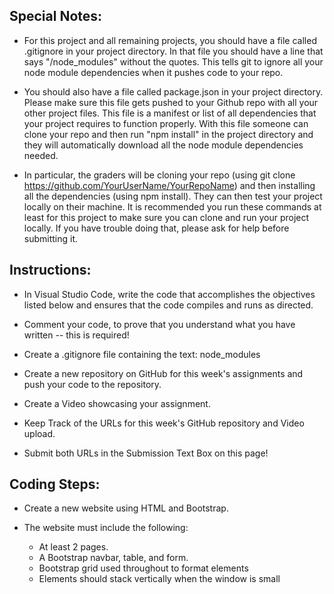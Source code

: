 <!-- Ctrl + Shift + V - Preview Markdown in VS Code -->

<!-- &nbsp; - Non-breaking space -->
<!-- &ensp; - en size space, half the point size of the current font -->
<!-- &emsp; - em size space, equal to the point size of the current font -->
<!-- &Tab;  - provides a tab (4 spaces), however this cannot be used without <pre></pre> as HTML default behavior will trim whitespace -->

## Special Notes:

- For this project and all remaining projects, you should have a file called .gitignore in your project directory. In that file you should have a line that says "/node_modules" without the quotes. This tells git to ignore all your node module dependencies when it pushes code to your repo.

- You should also have a file called package.json in your project directory. Please make sure this file gets pushed to your Github repo with all your other project files. This file is a manifest or list of all dependencies that your project requires to function properly. With this file someone can clone your repo and then run "npm install" in the project directory and they will automatically download all the node module dependencies needed.

- In particular, the graders will be cloning your repo (using git clone https://github.com/YourUserName/YourRepoName) and then installing all the dependencies (using npm install). They can then test your project locally on their machine. It is recommended you run these commands at least for this project to make sure you can clone and run your project locally. If you have trouble doing that, please ask for help before submitting it.

## Instructions:

- In Visual Studio Code, write the code that accomplishes the objectives listed below and ensures that the code compiles and runs as directed.

- Comment your code, to prove that you understand what you have written -- this is required!

- Create a .gitignore file containing the text: node_modules

- Create a new repository on GitHub for this week's assignments and push your code to the repository.

- Create a Video showcasing your assignment.

- Keep Track of the URLs for this week's GitHub repository and Video upload.

- Submit both URLs in the Submission Text Box on this page!

## Coding Steps:

- Create a new website using HTML and Bootstrap. 

- The website must include the following:

    - At least 2 pages.
    - A Bootstrap navbar, table, and form.
    - Bootstrap grid used throughout to format elements
    - Elements should stack vertically when the window is small